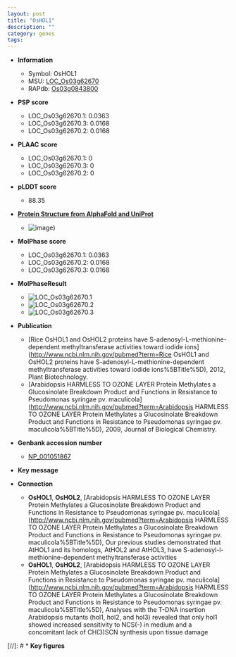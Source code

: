 ```yaml
---
layout: post
title: "OsHOL1"
description: ""
category: genes
tags: 
---
```


* **Information**  
    + Symbol: OsHOL1  
    + MSU: [LOC_Os03g62670](http://rice.plantbiology.msu.edu/cgi-bin/ORF_infopage.cgi?orf=LOC_Os03g62670)  
    + RAPdb: [Os03g0843800](http://rapdb.dna.affrc.go.jp/viewer/gbrowse_details/irgsp1?name=Os03g0843800)  

* **PSP score**  
    + LOC_Os03g62670.1: 0.0363 
    + LOC_Os03g62670.3: 0.0168 
    + LOC_Os03g62670.2: 0.0168 

* **PLAAC score**  
    + LOC_Os03g62670.1: 0 
    + LOC_Os03g62670.3: 0 
    + LOC_Os03g62670.2: 0 

* **pLDDT score**
    + 88.35

* **[Protein Structure from AlphaFold and UniProt](https://www.uniprot.org/uniprotkb/Q75LD3/entry#structure)**
    + ![image](https://ricepsp.github.io/images/Q7/AF-Q75LD3-F1.png))

* **MolPhase score**
    + LOC_Os03g62670.1: 0.0363
    + LOC_Os03g62670.2: 0.0168
    + LOC_Os03g62670.3: 0.0168

* **MolPhaseResult**
    + ![LOC_Os03g62670.1](https://ricepsp.github.io/pictures/LOC_Os03g/LOC_Os03g62670.1.png)
    + ![LOC_Os03g62670.2](https://ricepsp.github.io/pictures/LOC_Os03g/LOC_Os03g62670.2.png)
    + ![LOC_Os03g62670.3](https://ricepsp.github.io/pictures/LOC_Os03g/LOC_Os03g62670.3.png)

* **Publication**  
    + [Rice OsHOL1 and OsHOL2 proteins have S-adenosyl-L-methionine-dependent methyltransferase activities toward iodide ions](http://www.ncbi.nlm.nih.gov/pubmed?term=Rice OsHOL1 and OsHOL2 proteins have S-adenosyl-L-methionine-dependent methyltransferase activities toward iodide ions%5BTitle%5D), 2012, Plant Biotechnology.
    + [Arabidopsis HARMLESS TO OZONE LAYER Protein Methylates a Glucosinolate Breakdown Product and Functions in Resistance to Pseudomonas syringae pv. maculicola](http://www.ncbi.nlm.nih.gov/pubmed?term=Arabidopsis HARMLESS TO OZONE LAYER Protein Methylates a Glucosinolate Breakdown Product and Functions in Resistance to Pseudomonas syringae pv. maculicola%5BTitle%5D), 2009, Journal of Biological Chemistry.

* **Genbank accession number**  
    + [NP_001051867](http://www.ncbi.nlm.nih.gov/nuccore/NP_001051867)

* **Key message**  

* **Connection**  
    + __OsHOL1__, __OsHOL2__, [Arabidopsis HARMLESS TO OZONE LAYER Protein Methylates a Glucosinolate Breakdown Product and Functions in Resistance to Pseudomonas syringae pv. maculicola](http://www.ncbi.nlm.nih.gov/pubmed?term=Arabidopsis HARMLESS TO OZONE LAYER Protein Methylates a Glucosinolate Breakdown Product and Functions in Resistance to Pseudomonas syringae pv. maculicola%5BTitle%5D), Our previous studies demonstrated that AtHOL1 and its homologs, AtHOL2 and AtHOL3, have S-adenosyl-l-methionine-dependent methyltransferase activities
    + __OsHOL1__, __OsHOL2__, [Arabidopsis HARMLESS TO OZONE LAYER Protein Methylates a Glucosinolate Breakdown Product and Functions in Resistance to Pseudomonas syringae pv. maculicola](http://www.ncbi.nlm.nih.gov/pubmed?term=Arabidopsis HARMLESS TO OZONE LAYER Protein Methylates a Glucosinolate Breakdown Product and Functions in Resistance to Pseudomonas syringae pv. maculicola%5BTitle%5D), Analyses with the T-DNA insertion Arabidopsis mutants (hol1, hol2, and hol3) revealed that only hol1 showed increased sensitivity to NCS(-) in medium and a concomitant lack of CH(3)SCN synthesis upon tissue damage

[//]: # * **Key figures**  


